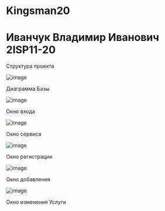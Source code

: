 # Kingsman20
<h1>Иванчук Владимир Иванович 2ISP11-20</h1>

<p>Структура проекта</p>

![image](https://user-images.githubusercontent.com/120939042/234255288-16a90f9e-0782-44dd-a893-51f6f2e30f07.png)

<p>Диаграмма Базы </p>

![image](https://user-images.githubusercontent.com/120939042/234255433-004ad5ad-b7b7-4a9e-a760-b6f0962cfdfa.png)

<p>Окно входа</p>

![image](https://user-images.githubusercontent.com/120939042/227508329-67086db9-dfae-4440-9551-37fe4bca1899.png)


<p>Окно сервиса</p>

![image](https://user-images.githubusercontent.com/120939042/234240872-e60bdfa0-8240-403b-b29e-4ebcb5ea7c6b.png)

<p>Окно регистрации</p>

![image](https://user-images.githubusercontent.com/120939042/228219627-319e8a2f-97db-4c5a-a9de-66a9db872c73.png)

<p>Окно добавления</p>

![image](https://user-images.githubusercontent.com/120939042/229747380-b9276d5a-3bfa-40a3-90d9-c6f2797d8740.png)

<p>Окно изменения Услуги </p>

